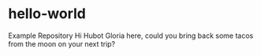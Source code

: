 # hello-world
Example Repository
Hi Hubot
Gloria here, could you bring back some tacos from the moon on your next trip?
